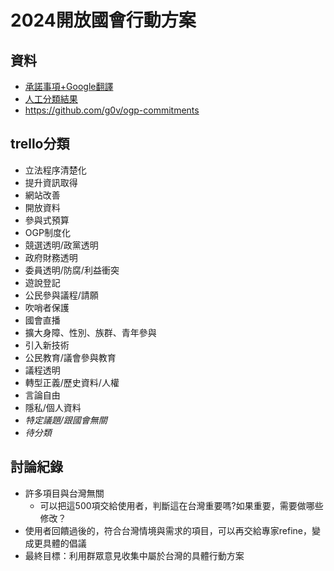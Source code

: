 # 2024開放國會行動方案



## 資料
- [承諾事項+Google翻譯](https://docs.google.com/spreadsheets/d/1ZoiJY9zL52dEOFJnHWSFcAmJx_KxK0xAWzHQbX2iGPo/edit?gid=1286987850#gid=1286987850)
- [人工分類結果](https://trello.com/b/zrypUtQH/%E6%89%BF%E8%AB%BE%E4%BA%8B%E9%A0%85)
- https://github.com/g0v/ogp-commitments

## trello分類

- 立法程序清楚化
- 提升資訊取得
- 網站改善
- 開放資料
- 參與式預算
- OGP制度化
- 競選透明/政黨透明
- 政府財務透明
- 委員透明/防腐/利益衝突
- 遊說登記
- 公民參與議程/請願
- 吹哨者保護
- 國會直播
- 擴大身障、性別、族群、青年參與
- 引入新技術
- 公民教育/議會參與教育
- 議程透明
- 轉型正義/歷史資料/人權
- 言論自由
- 隱私/個人資料
- *特定議題/跟國會無關*
- *待分類*


## 討論紀錄

- 許多項目與台灣無關
    - 可以把這500項交給使用者，判斷這在台灣重要嗎?如果重要，需要做哪些修改？
- 使用者回饋過後的，符合台灣情境與需求的項目，可以再交給專家refine，變成更具體的倡議
- 最終目標：利用群眾意見收集中屬於台灣的具體行動方案
